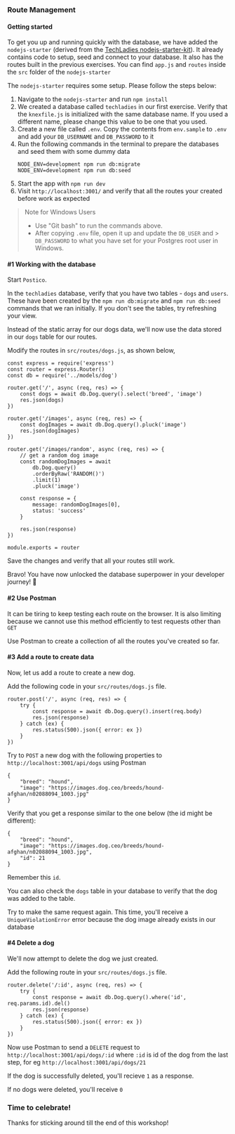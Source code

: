 ### Route Management

#### Getting started

To get you up and running quickly with the database,
we have added the `nodejs-starter` (derived from the [TechLadies nodejs-starter-kit](https://github.com/TechLadies/nodejs-backend-starterkit)). It already contains code to setup, seed and connect to your database. It also has the routes built in the previous exercises. You can find `app.js` and `routes` inside the `src` folder of the `nodejs-starter`

The `nodejs-starter` requires some setup. Please follow the steps below:

1. Navigate to the `nodejs-starter` and run `npm install`
2. We created a database called `techladies` in our first exercise. Verify that the `knexfile.js` is initialized with the same database name. If you used a different name, please change this value to be one that you used.
3. Create a new file called `.env`. Copy the contents from `env.sample` to `.env` and add your `DB_USERNAME` and `DB_PASSWORD` to it
4. Run the following commands in the terminal to prepare the databases and seed them with some dummy data
	```
	NODE_ENV=development npm run db:migrate
	NODE_ENV=development npm run db:seed
	```
5. Start the app with `npm run dev`
6. Visit `http://localhost:3001/` and verify that all the routes your created before work as expected

> Note for Windows Users
> - Use "Git bash" to run the commands above.
> - After copying `.env` file, open it up and update the `DB_USER` and > `DB_PASSWORD` to what you have set for your Postgres root user in Windows.


#### #1 Working with the database

Start `Postico`.

In the `techladies` database, verify that you have two tables - `dogs` and `users`. These have been created by the `npm run db:migrate` and `npm run db:seed` commands that we ran initially. If you don't see the tables, try refreshing your view.

Instead of the static array for our dogs data, we'll now use the data stored in our `dogs` table for our routes.

Modify the routes in `src/routes/dogs.js`, as shown below,

```node
const express = require('express')
const router = express.Router()
const db = require('../models/dog')

router.get('/', async (req, res) => {
	const dogs = await db.Dog.query().select('breed', 'image')
	res.json(dogs)
})

router.get('/images', async (req, res) => {
	const dogImages = await db.Dog.query().pluck('image')
	res.json(dogImages)
})

router.get('/images/random', async (req, res) => {
	// get a random dog image
	const randomDogImages = await
		db.Dog.query()
		.orderByRaw('RANDOM()')
		.limit(1)
		.pluck('image')

	const response = {
		message: randomDogImages[0],
		status: 'success'
	}

	res.json(response)
})

module.exports = router
```

Save the changes and verify that all your routes still work.

Bravo! You have now unlocked the database superpower in your developer journey! :tada:

#### #2 Use Postman

It can be tiring to keep testing each route on the browser. It is also limiting because we cannot use this method efficiently to test requests other than `GET`

Use Postman to create a collection of all the routes you've created so far.

#### #3 Add a route to create data

Now, let us add a route to create a new dog.

Add the following code in your `src/routes/dogs.js` file.

```node
router.post('/', async (req, res) => {
	try {
		const response = await db.Dog.query().insert(req.body)
		res.json(response)
	} catch (ex) {
		res.status(500).json({ error: ex })
	}
})
```

Try to `POST` a new dog with the following properties to `http://localhost:3001/api/dogs` using Postman

```
{
	"breed": "hound",
	"image": "https://images.dog.ceo/breeds/hound-afghan/n02088094_1003.jpg"
}
```

Verify that you get a response similar to the one below (the id might be different):

```
{
    "breed": "hound",
    "image": "https://images.dog.ceo/breeds/hound-afghan/n02088094_1003.jpg",
    "id": 21
}
```

Remember this `id`.

You can also check the `dogs` table in your database to verify that the dog was added to the table.

Try to make the same request again. This time, you'll receive a `UniqueViolationError` error because the dog image already exists in our database

#### #4 Delete a dog

We'll now attempt to delete the dog we just created.

Add the following route in your `src/routes/dogs.js` file.

```node
router.delete('/:id', async (req, res) => {
	try {
		const response = await db.Dog.query().where('id', req.params.id).del()
		res.json(response)
	} catch (ex) {
		res.status(500).json({ error: ex })
	}
})
```

Now use Postman to send a `DELETE` request to `http://localhost:3001/api/dogs/:id` where `:id` is id of the dog from the last step, for eg `http://localhost:3001/api/dogs/21`

If the dog is successfully deleted, you'll recieve `1` as a response.

If no dogs were deleted, you'll receive `0`


### Time to celebrate!

Thanks for sticking around till the end of this workshop!